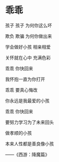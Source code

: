 # 乖乖


孩子 孩子 为何你这么坏 

欺负 欺骗 为何你做出来 

学会做好小孩 相亲相爱 

关怀就在心中 充满色彩 

乖乖 你快回来 

我怀抱一直为你打开 

乖乖 要真心悔改 

你永远是我最爱的小孩 

乖乖 你快回来 

要努力学习为了未来回头

做孝顺的小孩 

本来人性都是善良像小孩

——《西游：降魔篇》
